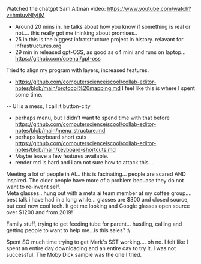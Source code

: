 Watched the chatgpt Sam Altman video:  https://www.youtube.com/watch?v=hmtuvNfytjM
- Around 20 mins in, he talks about how you know if something is real or not.... this really got me thinking about promises.. 
- 25 in this is the biggest infratstructure project in history. relavant for infrastructures.org
- 29 min in released gpt-OSS, as good as o4 mini and runs on laptop...  https://github.com/openai/gpt-oss


Tried to align my program with layers, increased features.  
- https://github.com/computerscienceiscool/collab-editor-notes/blob/main/protocol%20mapping.md  I feel like this is where I spent some time.

--
UI is a mess, I call it button-city
- perhaps menu, but I didn't want to spend time with that before  https://github.com/computerscienceiscool/collab-editor-notes/blob/main/menu_structure.md 
- perhaps keyboard short cuts https://github.com/computerscienceiscool/collab-editor-notes/blob/main/keyboard-shortcuts.md 
- Maybe leave a few features available.
- render md is hard and i am not sure how to attack this.... 

Meeting a lot of people in AI... this is facinating... people are scared AND inspired.  The older people have more of a problem becuase they do not want to re-invent self.  
Meta glasses.. hung out with a meta ai team member at my coffee group.... best talk i have had in a long while... glasses are $300 and closed source, but cool new cool tech.  It got me looking and Google glasses open source over $1200 and from 2019!  

Family stuff, trying to get feeding tube for parent...  hustling, calling and getting people to want to help me...is this sales?  :\  

Spent SO much time trying to get Mark's SST working.... oh no.  I felt like  I spent an entire day downloading and an entire day to try it.  I was not successful.  The Moby Dick sample was the one I tried.
